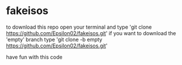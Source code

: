 # fakeisos

to download this repo open your terminal and type 'git clone https://github.com/Epsilon02/fakeisos.git'
if you want to download the 'empty' branch type 'git clone -b empty https://github.com/Epsilon02/fakeisos.git'

have fun with this code
